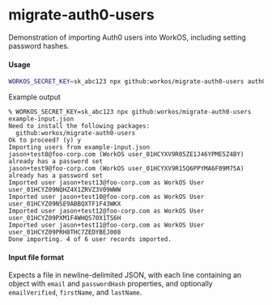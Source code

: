 # migrate-auth0-users

Demonstration of importing Auth0 users into WorkOS, including setting password hashes.

#### Usage

```bash
WORKOS_SECRET_KEY=sk_abc123 npx github:workos/migrate-auth0-users auth0-users-file.json
```

Example output

```
% WORKOS_SECRET_KEY=sk_abc123 npx github:workos/migrate-auth0-users example-input.json
Need to install the following packages:
  github:workos/migrate-auth0-users
Ok to proceed? (y) y
Importing users from example-input.json
jason+test8@foo-corp.com (WorkOS user_01HCYXV9R05ZE1J46YPME5Z4BY) already has a password set
jason+test9@foo-corp.com (WorkOS user_01HCYXV9R15Q6PPYMA6F09M75A) already has a password set
Imported user jason+test13@foo-corp.com as WorkOS User user_01HCYZ09NQHZ4X1ZRVZ3V09WWW
Imported user jason+test10@foo-corp.com as WorkOS User user_01HCYZ09NSE9ABBQXTF1F43WKX
Imported user jason+test12@foo-corp.com as WorkOS User user_01HCYZ09PXM1F4WHQS70X1TS6H
Imported user jason+test11@foo-corp.com as WorkOS User user_01HCYZ09PRH8THC7ZEDYBEJ008
Done importing. 4 of 6 user records imported.
```

#### Input file format

Expects a file in newline-delimited JSON, with each line containing an object with `email` and `passwordHash` properties, and optionally `emailVerified`, `firstName`, and `lastName`.
